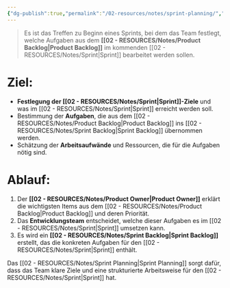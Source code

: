 ```yaml
---
{"dg-publish":true,"permalink":"/02-resources/notes/sprint-planning/","tags":["projektmanagement/vorgehensmodell/agile"],"noteIcon":"","updated":"2025-07-12T13:31:41.000+02:00"}
---
```


>Es ist das Treffen zu Beginn eines Sprints, bei dem das Team festlegt, welche Aufgaben aus dem **[[02 - RESOURCES/Notes/Product Backlog\|Product Backlog]]** im kommenden [[02 - RESOURCES/Notes/Sprint\|Sprint]] bearbeitet werden sollen.

# Ziel:

- **Festlegung der [[02 - RESOURCES/Notes/Sprint\|Sprint]]-Ziele** und was im [[02 - RESOURCES/Notes/Sprint\|Sprint]] erreicht werden soll.
- Bestimmung der **Aufgaben**, die aus dem [[02 - RESOURCES/Notes/Product Backlog\|Product Backlog]] ins [[02 - RESOURCES/Notes/Sprint Backlog\|Sprint Backlog]] übernommen werden.
- Schätzung der **Arbeitsaufwände** und Ressourcen, die für die Aufgaben nötig sind.

# Ablauf:

1. Der **[[02 - RESOURCES/Notes/Product Owner\|Product Owner]]** erklärt die wichtigsten Items aus dem [[02 - RESOURCES/Notes/Product Backlog\|Product Backlog]] und deren Priorität.
2. Das **Entwicklungsteam** entscheidet, welche dieser Aufgaben es im [[02 - RESOURCES/Notes/Sprint\|Sprint]] umsetzen kann.
3. Es wird ein **[[02 - RESOURCES/Notes/Sprint Backlog\|Sprint Backlog]]** erstellt, das die konkreten Aufgaben für den [[02 - RESOURCES/Notes/Sprint\|Sprint]] enthält.

Das [[02 - RESOURCES/Notes/Sprint Planning\|Sprint Planning]] sorgt dafür, dass das Team klare Ziele und eine strukturierte Arbeitsweise für den [[02 - RESOURCES/Notes/Sprint\|Sprint]] hat.